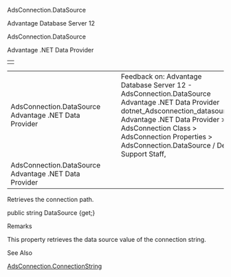 AdsConnection.DataSource




Advantage Database Server 12  

AdsConnection.DataSource

Advantage .NET Data Provider

|  |
| --- |
|  |

|  |  |  |  |  |
| --- | --- | --- | --- | --- |
| AdsConnection.DataSource  Advantage .NET Data Provider |  |  | Feedback on: Advantage Database Server 12 - AdsConnection.DataSource Advantage .NET Data Provider dotnet\_Adsconnection\_datasource Advantage .NET Data Provider > AdsConnection Class > AdsConnection Properties > AdsConnection.DataSource / Dear Support Staff, |  |
| AdsConnection.DataSource  Advantage .NET Data Provider |  |  |  |  |

Retrieves the connection path.

public string DataSource {get;}

Remarks

This property retrieves the data source value of the connection string.

See Also

[AdsConnection.ConnectionString](dotnet_adsconnection_connectionstring.htm)
